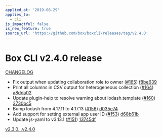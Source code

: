 ```yaml
---
applied_at: '2019-08-29'
applies_to:
  - cli
is_impactful: false
is_new_feature: true
source_url: 'https://github.com/box/boxcli/releases/tag/v2.4.0'
---
```


# Box CLI v2.4.0 release

[CHANGELOG](https://github.com/box/boxcli/blob/master/CHANGELOG.md[#240](https://github.com/box/boxcli/pull/240)-2019-08-29)
- Fix output when updating collaboration role to owner ([#165](https://github.com/box/boxcli/pull/165))  [f8be639](https://github.com/box/boxcli/commit/f8be639)
- Print all columns in CSV output for heterogeneous collection ([#164](https://github.com/box/boxcli/pull/164))  [a8dda02](https://github.com/box/boxcli/commit/a8dda02)
- Update plugin-help to resolve warning about lodash.template ([#160](https://github.com/box/boxcli/pull/160))  [3730bc5](https://github.com/box/boxcli/commit/3730bc5)
- Bump lodash from 4.17.11 to 4.17.13 ([#156](https://github.com/box/boxcli/pull/156))  [d035e74](https://github.com/box/boxcli/commit/d035e74)
- Add support for setting external app user ID ([#153](https://github.com/box/boxcli/pull/153))  [d68b61b](https://github.com/box/boxcli/commit/d68b61b)
- Update js-yaml to v3.13.1 ([#151](https://github.com/box/boxcli/pull/151))  [13745df](https://github.com/box/boxcli/commit/13745df)

[v2.3.0...v2.4.0](https://github.com/box/boxcli/compare/v2.3.0...v2.4.0)